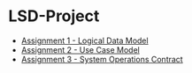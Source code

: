 # LSD-Project

- [Assignment 1 - Logical Data Model](https://datsoftlyngby.github.io/soft2020fall/resources/535325c7-01-logical-data-model.pdf)
- [Assignment 2 - Use Case Model](https://datsoftlyngby.github.io/soft2020fall/resources/a9edbcd7-02-use-case-model.pdf)
- [Assignment 3 - System Operations Contract](https://datsoftlyngby.github.io/soft2020fall/resources/a3cead66-03-system-operations-contract.pdf)
